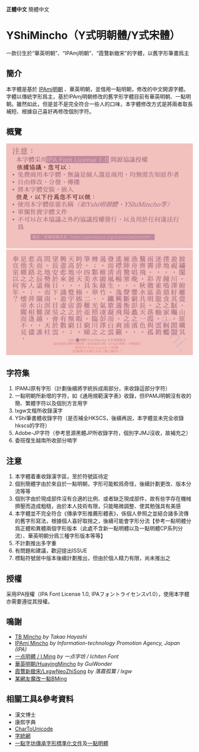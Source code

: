 **正體中文** 簡體中文
# YShiMincho（Y式明朝體/Y式宋體）
一款衍生於“華英明朝”、“IPAmj明朝”、“霞鶩新緻宋”的字體，以舊字形筆畫爲主
## 簡介
本字體是基於 [IPAmj明朝](https://moji.or.jp/mojikiban/font/) 、華英明朝，並借用一點明朝，修改的中文開源字體。字體以傳統字形爲主，基於IPAmj明朝修改的舊字形字體目前有華英明朝、一點明朝。雖然如此，但是並不是完全符合一些人的口味，本字體修改方式是將兩者取長補短、根據自己喜好再修改個別字符。
## 概覽
![YShi明朝2](https://github.com/Steve-Yuu/YShiMincho/blob/main/pictures/YShi%E6%98%8E%E6%9C%9D2.png)
![YShi明朝1](https://github.com/Steve-Yuu/YShiMincho/blob/main/pictures/YShi%E6%98%8E%E6%9C%9D1.png)
## 字符集
1. IPAMJ原有字形（計劃後續將字統拆成兩部分，來收錄這部分字符）
2. 一點明朝所新增的字符，如《通用規範漢字表》收錄，但IPAMJ明朝沒有收的簡、繁體字符以及個別方言用字
3. lxgw文楷所收錄漢字
4. YShi筆書體收錄字符（是否補全HKSCS，後續再説，本字體並未完全收錄hkscs的字符）
5. Adobe-JP字符（參考思源黑體JP所收錄字符，個別字JMJ沒收，故補充之）
6. 委班復生越南所收部分喃字
## 注意
1. 本字體着重收錄漢字區，至於符號區待定
2. 個別簡體字由於來自於一點明朝，字形可能較爲奇怪，後續計劃更改、版本分流等等
3. 個別字由於現成部件沒有合適的比例、或者缺乏現成部件，故有些字存在機械擠壓而造成粗糙，由於本人技術有限，只能略微調整、使其勉强具有美感
4. 本字體並不完全符合《傳承字形推薦形體表》，係個人參照之並結合諸多流傳的舊字形寫法，根據個人喜好取捨之，後續可能會字形分流【參考一點明體分爲正體和異體兩個字形版本（此處不含新一點明體以及一點明體CP系列分流）、華英明朝分爲三種字形版本等等】
5. 不計劃推出多字重
6. 有問題和建議，歡迎提出ISSUE
7. 標點符號居中版本後續計劃推出，但由於個人精力有限，尚未推出之
## 授權
采用IPA授權（IPA Font License 1.0, IPAフォントライセンスv1.0），使用本字體亦需要遵從其授權。
## 鳴謝
- [TB Mincho](https://www.typebank.co.jp/fontfamily/tbmincho/) *by Takao Hayashi*
- [IPAmj Mincho](https://moji.or.jp/mojikiban/font/) *by Information-technology Promotion Agency, Japan (IPA)*
- [一点明體 / I.Ming](https://github.com/ichitenfont/I.Ming) *by 一点字坊 / Ichiten Font*
- [華英明朝/HuayingMincho](https://github.com/GuiWonder/HuayingMincho/) *by GuiWonder*
- [霞鶩新緻宋/LxgwNeoZhiSong](https://github.com/lxgw/LxgwNeoZhiSong/) *by 落霞孤鶩 / lxgw*
- [某網友魔改一點BMing](https://tieba.baidu.com/p/3734086477)
## 相關工具&參考資料
- 漢文博士
- 康熙字典
- [CharToUnicode](https://github.com/GuiWonder/CharToUnicode)
- [字統網](https://zi.tools/)
- [一點字坊](https://github.com/ichitenfont/)[傳承字形標準化文件](https://github.com/ichitenfont/inheritedglyphs)及[一點明體](https://github.com/ichitenfont/I.Ming)
